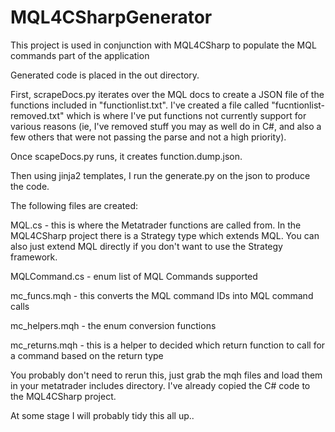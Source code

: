 # MQL4CSharpGenerator

This project is used in conjunction with MQL4CSharp to populate the MQL commands part of the application

Generated code is placed in the out directory.

First, scrapeDocs.py iterates over the MQL docs to create a JSON file of the functions included in "functionlist.txt". I've created a file called "fucntionlist-removed.txt" which is where I've put functions not currently support for various reasons (ie, I've removed stuff you may as well do in C#, and also a few others that were not passing the parse and not a high priority).

Once scapeDocs.py runs, it creates function.dump.json. 

Then using jinja2 templates, I run the generate.py on the json to produce the code.

The following files are created:

MQL.cs - this is where the Metatrader functions are called from. In the MQL4CSharp project there is a Strategy type which extends MQL. You can also just extend MQL directly if you don't want to use the Strategy framework.

MQLCommand.cs - enum list of MQL Commands supported

mc_funcs.mqh - this converts the MQL command IDs into MQL command calls

mc_helpers.mqh - the enum conversion functions

mc_returns.mqh - this is a helper to decided which return function to call for a command based on the return type


You probably don't need to rerun this, just grab the mqh files and load them in your metatrader includes directory. I've already copied the C# code to the MQL4CSharp project.

At some stage I will probably tidy this all up..
